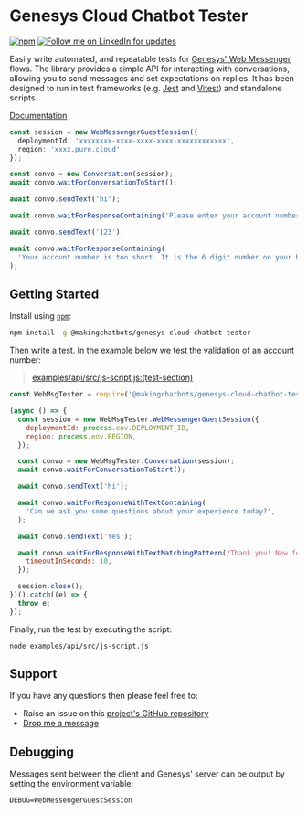# Genesys Cloud Chatbot Tester

[![npm](https://img.shields.io/npm/v/@makingchatbots/genesys-cloud-chatbot-tester)](https://www.npmjs.com/package/@makingchatbots/genesys-cloud-chatbot-tester)
[![Follow me on LinkedIn for updates](https://img.shields.io/badge/Follow%20for%20updates-LinkedIn-blue)](https://www.linkedin.com/in/lucas-woodward-the-dev/)

Easily write automated, and repeatable tests
for [Genesys' Web Messenger](https://help.mypurecloud.com/articles/web-messaging-overview/)
flows. The library provides a simple API for interacting with conversations, allowing you to send messages and set
expectations on replies. It has been designed to run in test frameworks
(e.g. [Jest](https://jestjs.io/) and [Vitest](https://vitest.dev/)) and standalone scripts.

[Documentation](https://github.com/makingchatbots/genesys-cloud-chatbot-tester/tree/main/docs/api/README.md)

```typescript
const session = new WebMessengerGuestSession({
  deploymentId: 'xxxxxxxx-xxxx-xxxx-xxxx-xxxxxxxxxxxx',
  region: 'xxxx.pure.cloud',
});

const convo = new Conversation(session);
await convo.waitForConversationToStart();

await convo.sendText('hi');

await convo.waitForResponseContaining('Please enter your account number');

await convo.sendText('123');

await convo.waitForResponseContaining(
  'Your account number is too short. It is the 6 digit number on your bills',
);
```

## Getting Started

Install using [`npm`](https://www.npmjs.com/package/@makingchatbots/genesys-cloud-chatbot-tester):

```bash
npm install -g @makingchatbots/genesys-cloud-chatbot-tester
```

Then write a test. In the example below we test the validation of an account number:

> [examples/api/src/js-script.js:(test-section)](https://github.com/makingchatbots/genesys-cloud-chatbot-tester/tree/main/examples/api/src/js-script.js#L5-L33)

```javascript
const WebMsgTester = require('@makingchatbots/genesys-cloud-chatbot-tester');

(async () => {
  const session = new WebMsgTester.WebMessengerGuestSession({
    deploymentId: process.env.DEPLOYMENT_ID,
    region: process.env.REGION,
  });

  const convo = new WebMsgTester.Conversation(session);
  await convo.waitForConversationToStart();

  await convo.sendText('hi');

  await convo.waitForResponseWithTextContaining(
    'Can we ask you some questions about your experience today?',
  );

  await convo.sendText('Yes');

  await convo.waitForResponseWithTextMatchingPattern(/Thank you! Now for the next question[.]+/im, {
    timeoutInSeconds: 10,
  });

  session.close();
})().catch((e) => {
  throw e;
});
```

Finally, run the test by executing the script:

```shell
node examples/api/src/js-script.js
```

## Support

If you have any questions then please feel free to:

- Raise an issue on this [project's GitHub repository](https://github.com/makingchatbots/genesys-cloud-chatbot-tester)
- [Drop me a message](https://www.linkedin.com/in/lucas-woodward-the-dev/)

## Debugging

Messages sent between the client and Genesys' server can be output by setting the environment variable:

```shell
DEBUG=WebMessengerGuestSession
```
